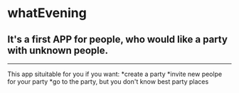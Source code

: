 # whatEvening
## It's a first APP for people, who would like a party with unknown people. 
___________________________________________________________________________

This app situitable for you if you want:
*create a party
*invite new peolpe for your party
*go to the party, but you don't know best party places
